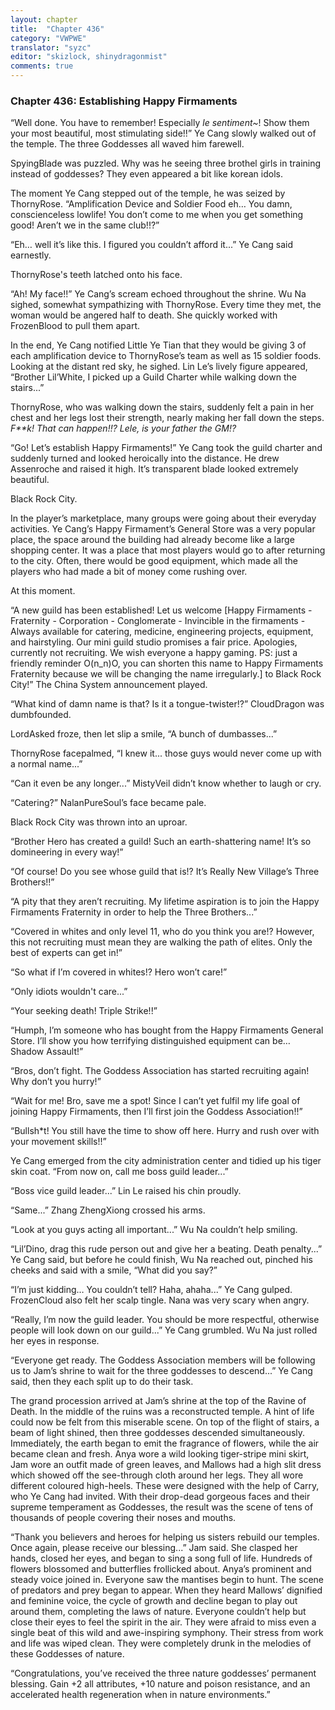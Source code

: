 ```yaml
---
layout: chapter
title:  "Chapter 436"
category: "VWPWE"
translator: "syzc"
editor: "skizlock, shinydragonmist"
comments: true
---
```


### Chapter 436: Establishing Happy Firmaments

“Well done. You have to remember! Especially *le sentiment~*! Show them your most beautiful, most stimulating side!!” Ye Cang slowly walked out of the temple. The three Goddesses all waved him farewell.

SpyingBlade was puzzled. Why was he seeing three brothel girls in training instead of goddesses? They even appeared a bit like korean idols.

The moment Ye Cang stepped out of the temple, he was seized by ThornyRose. “Amplification Device and Soldier Food eh… You damn, conscienceless lowlife! You don’t come to me when you get something good! Aren’t we in the same club!!?”

“Eh… well it’s like this. I figured you couldn’t afford it...” Ye Cang said earnestly.

ThornyRose's teeth latched onto his face.

“Ah! My face!!” Ye Cang’s scream echoed throughout the shrine. Wu Na sighed, somewhat sympathizing with ThornyRose. Every time they met, the woman would be angered half to death. She quickly worked with FrozenBlood to pull them apart.

In the end, Ye Cang notified Little Ye Tian that they would be giving 3 of each amplification device to ThornyRose’s team as well as 15 soldier foods. Looking at the distant red sky, he sighed. Lin Le’s lively figure appeared, “Brother Lil’White, I picked up a Guild Charter while walking down the stairs...”

ThornyRose, who was walking down the stairs, suddenly felt a pain in her chest and her legs lost their strength, nearly making her fall down the steps. *F\*\*k! That can happen!!? Lele, is your father the GM!?*

“Go! Let’s establish Happy Firmaments!” Ye Cang took the guild charter and suddenly turned and looked heroically into the distance. He drew Assenroche and raised it high. It’s transparent blade looked extremely beautiful.

Black Rock City.

In the player’s marketplace, many groups were going about their everyday activities. Ye Cang’s Happy Firmament’s General Store was a very popular place, the space around the building had already become like a large shopping center. It was a place that most players would go to after returning to the city. Often, there would be good equipment, which made all the players who had made a bit of money come rushing over.

At this moment.

“A new guild has been established! Let us welcome [Happy Firmaments - Fraternity - Corporation - Conglomerate - Invincible in the firmaments - Always available for catering, medicine, engineering projects, equipment, and hairstyling. Our mini guild studio promises a fair price. Apologies, currently not recruiting. We wish everyone a happy gaming. PS: just a friendly reminder O(n_n)O, you can shorten this name to Happy Firmaments Fraternity because we will be changing the name irregularly.] to Black Rock City!” The China System announcement played.

“What kind of damn name is that? Is it a tongue-twister!?” CloudDragon was dumbfounded.

LordAsked froze, then let slip a smile, “A bunch of dumbasses...”

ThornyRose facepalmed, “I knew it... those guys would never come up with a normal name...”

“Can it even be any longer...” MistyVeil didn’t know whether to laugh or cry.

“Catering?” NalanPureSoul’s face became pale.

Black Rock City was thrown into an uproar.

“Brother Hero has created a guild! Such an earth-shattering name! It’s so domineering in every way!”

“Of course! Do you see whose guild that is!? It’s Really New Village’s Three Brothers!!”

“A pity that they aren’t recruiting. My lifetime aspiration is to join the Happy Firmaments Fraternity in order to help the Three Brothers...”

“Covered in whites and only level 11, who do you think you are!? However, this not recruiting must mean they are walking the path of elites. Only the best of experts can get in!”

“So what if I’m covered in whites!? Hero won’t care!”

“Only idiots wouldn't care...”

“Your seeking death! Triple Strike!!”

“Humph, I’m someone who has bought from the Happy Firmaments General Store. I’ll show you how terrifying distinguished equipment can be… Shadow Assault!”

“Bros, don’t fight. The Goddess Association has started recruiting again! Why don’t you hurry!”

“Wait for me! Bro, save me a spot! Since I can’t yet fulfil my life goal of joining Happy Firmaments, then I’ll first join the Goddess Association!!”

“Bullsh\*t! You still have the time to show off here. Hurry and rush over with your movement skills!!”

Ye Cang emerged from the city administration center and tidied up his tiger skin coat. “From now on, call me boss guild leader...”

“Boss vice guild leader...” Lin Le raised his chin proudly.

“Same...” Zhang ZhengXiong crossed his arms.

“Look at you guys acting all important...” Wu Na couldn’t help smiling.

“Lil’Dino, drag this rude person out and give her a beating. Death penalty...” Ye Cang said, but before he could finish, Wu Na reached out, pinched his cheeks and said with a smile, “What did you say?”

“I’m just kidding… You couldn’t tell? Haha, ahaha...” Ye Cang gulped. FrozenCloud also felt her scalp tingle. Nana was very scary when angry.

“Really, I’m now the guild leader. You should be more respectful, otherwise people will look down on our guild...” Ye Cang grumbled. Wu Na just rolled her eyes in response.

“Everyone get ready. The Goddess Association members will be following us to Jam’s shrine to wait for the three goddesses to descend...” Ye Cang said, then they each split up to do their task.

The grand procession arrived at Jam’s shrine at the top of the Ravine of Death. In the middle of the ruins was a reconstructed temple. A hint of life could now be felt from this miserable scene. On top of the flight of stairs, a beam of light shined, then three goddesses descended simultaneously. Immediately, the earth began to emit the fragrance of flowers, while the air became clean and fresh. Anya wore a wild looking tiger-stripe mini skirt, Jam wore an outfit made of green leaves, and Mallows had a high slit dress which showed off the see-through cloth around her legs. They all wore different coloured high-heels. These were designed with the help of Carry, who Ye Cang had invited. With their drop-dead gorgeous faces and their supreme temperament as Goddesses, the result was the scene of tens of thousands of people covering their noses and mouths.

“Thank you believers and heroes for helping us sisters rebuild our temples. Once again, please receive our blessing...” Jam said. She clasped her hands, closed her eyes, and began to sing a song full of life. Hundreds of flowers blossomed and butterflies frollicked about. Anya’s prominent and steady voice joined in. Everyone saw the mantises begin to hunt. The scene of predators and prey began to appear. When they heard Mallows’ dignified and feminine voice, the cycle of growth and decline began to play out around them, completing the laws of nature. Everyone couldn’t help but close their eyes to feel the spirit in the air. They were afraid to miss even a single beat of this wild and awe-inspiring symphony. Their stress from work and life was wiped clean. They were completely drunk in the melodies of these Goddesses of nature.

“Congratulations, you’ve received the three nature goddesses’ permanent blessing. Gain +2 all attributes, +10 nature and poison resistance, and an accelerated health regeneration when in nature environments.”
